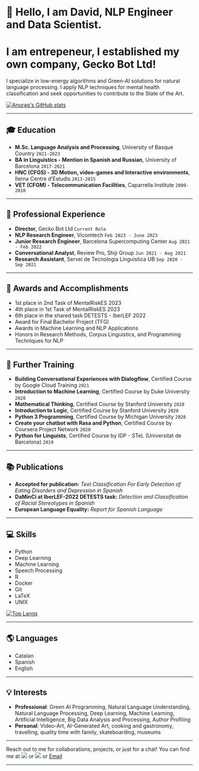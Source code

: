# 👋 Hello, I am David, NLP Engineer and Data Scientist. 

# I am entrepeneur, I established my own company, Gecko Bot Ltd!

I specialize in low-energy algorithms and Green-AI solutions for natural language processing. I apply NLP techniques for mental health classification and seek opportunities to contribute to the State of the Art.

[![Anurag's GitHub stats](https://github-readme-stats.vercel.app/api?username=DavidCabestany)](https://github.com/anuraghazra/github-readme-stats) 

---

## 🎓 Education

- **M.Sc. Language Analysis and Processing**, University of Basque Country `2021-2023`
- **BA in Linguistics - Mention in Spanish and Russian**, University of Barcelona `2017-2021`
- **HNC (CFGS) - 3D Motion, video-games and Interactive environments**, Ilerna Centre d’Estudis `2013-2015`
- **VET (CFGM) - Telecommunication Facilities**, Caparrella Institute `2009-2010`

---

## 💼 Professional Experience

- **Director**, Gecko Bot Ltd `Current Role`
- **NLP Research Engineer**, Vicomtech `Feb 2023 - June 2023`
- **Junior Research Engineer**, Barcelona Supercomputing Center `Aug 2021 - Feb 2022`
- **Conversational Analyst**, Review Pro, Shiji Group `Jun 2021 - Aug 2021`
- **Research Assistant**, Servei de Tecnologia Linguistica UB `Sep 2020 - Sep 2021`

---

## 🏅 Awards and Accomplishments

- 1st place in 2nd Task of MentalRiskES 2023
- 4th place in 1st Task of MentalRiskES 2023
- 6th place in the shared task DETESTS - IberLEF 2022
- Award for Final Bachelor Project (TFG)
- Awards in Machine Learning and NLP Applications
- Honors in Research Methods, Corpus Linguistics, and Programming Techniques for NLP

---

## 🚀 Further Training

- **Building Conversational Experiences with Dialogflow**, Certified Course by Google Cloud Training `2021`
- **Introduction to Machine Learning**, Certified Course by Duke University `2020`
- **Mathematical Thinking**, Certified Course by Stanford University `2020`
- **Introduction to Logic**, Certified Course by Stanford University `2020`
- **Python 3 Programming**, Certified Course by Michigan University `2020`
- **Create your chatbot with Rasa and Python**, Certified Course by Coursera Project Network `2020`
- **Python for Linguists**, Certified Course by IDP - STeL (Universitat de Barcelona) `2019`

---

## 📚 Publications

- **Accepted for publication:** _Text Classification For Early Detection of Eating Disorders and Depression in Spanish_
- **DaMinCi at IberLEF-2022 DETESTS task:** _Detection and Classification of Racial Stereotypes in Spanish_
- **European Language Equality:** _Report for Spanish Language_

---

## 💻 Skills

- Python
- Deep Learning
- Machine Learning
- Speech Processing
- R
- Docker
- Git
- LaTeX
- UNIX

  
[![Top Langs](https://github-readme-stats-git-masterrstaa-rickstaa.vercel.app/api/top-langs/?username=DavidCabestany&layout=compact)](https://github.com/anuraghazra/github-readme-stats)

---

## 🌎 Languages

- Catalan
- Spanish
- English

---

## 💡 Interests

- **Professional**: Green AI Programming, Natural Language Understanding, Natural Language Processing, Deep Learning, Machine Learning, Artificial Intelligence, Big Data Analysis and Processing, Author Profiling
- **Personal**: Video-Art, AI-Generated Art, cooking and gastronomy, travelling, quality time with family, skateboarding, museums

---

Reach out to me for collaborations, projects, or just for a chat! You can find me at [![](https://img.shields.io/badge/Medium-12100E?style=for-the-badge&logo=medium&logoColor=white)](https://medium.com/@dcabesma)  or 
[![](https://img.shields.io/badge/linkedin-%230077B5.svg?style=for-the-badge&logo=linkedin)](https://www.linkedin.com/in/david-cabestany/) or [Email](mailto:dcabesma@gmail.com)

---
